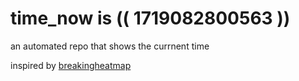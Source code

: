 # time_now is (( 1719082800563 ))

an automated repo that shows the currnent time

inspired by [breakingheatmap](https://github.com/breakingheatmap/breakingheatmap)